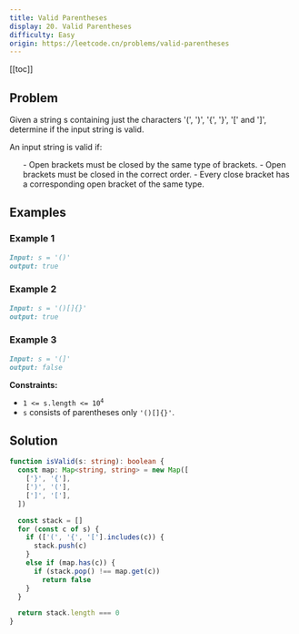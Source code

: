 ```yaml
---
title: Valid Parentheses
display: 20. Valid Parentheses
difficulty: Easy
origin: https://leetcode.cn/problems/valid-parentheses
---
```


[[toc]]

## Problem

Given a string s containing just the characters '(', ')', '{', '}', '[' and ']', determine if the input string is valid.

An input string is valid if:

<ol>
- Open brackets must be closed by the same type of brackets.
- Open brackets must be closed in the correct order.
- Every close bracket has a corresponding open bracket of the same type.
</ol>

## Examples

### Example 1

```md
Input: s = '()'
output: true
```

### Example 2

```md
Input: s = '()[]{}'
output: true
```

### Example 3

```md
Input: s = '(]'
output: false
```

**Constraints:**

- <code>1 <= s.length <= 10<sup>4</sup></code>
- `s` consists of parentheses only `'()[]{}'`.

## Solution

```ts
function isValid(s: string): boolean {
  const map: Map<string, string> = new Map([
    ['}', '{'],
    [')', '('],
    [']', '['],
  ])

  const stack = []
  for (const c of s) {
    if (['(', '{', '['].includes(c)) {
      stack.push(c)
    }
    else if (map.has(c)) {
      if (stack.pop() !== map.get(c))
        return false
    }
  }

  return stack.length === 0
}
```

